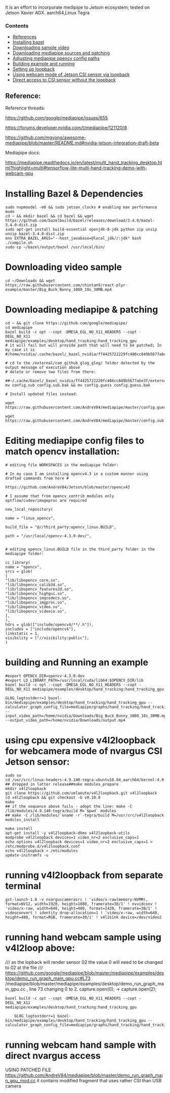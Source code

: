 It is an effort to incorporate medipipe to Jetson ecosystem; tested on Jetson Xavier AGX. aarch64,Linux Tegra
### Contents
- [References](#references)
- [Installing bazel](#installing-bazel--dependencies)
- [Downloading sample video](#downloading-video-sample)
- [Downloading mediapipe sources and patching](#downloading-mediapipe--patching)
- [Adjusting mediapipe opencv config paths](#editing-mediapipe-config-files-to-match-opencv-installation)
- [Building example and running](#building-and-running-an-example)
- [Setting up loopback](#using-cpu-expensive-v4l2loopback-for-webcamera-mode-of-nvargus-csi-jetson-sensor)
- [Using webcam mode of Jetson CSI sensor via loopback](#running-hand-webcam-sample-using-v4l2loop-above)
- [Direct access to CSI sensor without the loopback](#under-construction-running-webcam-hand-sample-with-direct-nvargus-access)

        
## Reference:

Reference threads:

https://github.com/google/mediapipe/issues/655

https://forums.developer.nvidia.com/t/mediapipe/121120/8

https://github.com/mgyong/awesome-mediapipe/blob/master/README.md#nvidia-jetson-integration-draft-beta

Mediapipe docs:

https://mediapipe.readthedocs.io/en/latest/multi_hand_tracking_desktop.html?highlight=multi#tensorflow-lite-multi-hand-tracking-demo-with-webcam-gpu

# Installing Bazel & Dependencies
```
sudo nvpmoodel -m0 && sudo jetson_clocks # enabling max performance mode
cd ~ && mkdir bazel && cd bazel && wget https://github.com/bazelbuild/bazel/releases/download/3.4.0/bazel-3.4.0-dist.zip
sudo apt-get install build-essential openjdk-8-jdk python zip unzip
unzip bazel-3.4.0-dist.zip
env EXTRA_BAZEL_ARGS="--host_javabase=@local_jdk//:jdk" bash ./compile.sh
sudo cp ~/bazel/output/bazel /usr/local/bin/
```

# Downloading video sample 
```
cd ~/Downloads && wget https://raw.githubusercontent.com/chintan9/react-plyr-example/master/Big_Buck_Bunny_1080_10s_30MB.mp4
```
# Downloading mediapipe & patching

```
cd ~ && git clone https://github.com/google/mediapipe/
cd mediapipe
bazel build -c opt --copt -DMESA_EGL_NO_X11_HEADERS --copt -DEGL_NO_X11  mediapipe/examples/desktop/hand_tracking:hand_tracking_gpu
# it will fail but will provide path that will need to be patched; In my case it is
#/home/nvidia/.cache/bazel/_bazel_nvidia/ff4425722229fc486cc849b5677abe3f/external/com_github_glog_glog/
```
```
# cd to the /external/com_github_glog_glog/ folder detected by the output message of execution above
# delete or remove two files from there:
```
```
##~/.cache/bazel/_bazel_nvidia/ff4425722229fc486cc849b5677abe3f/external/com_github_glog_glog$ mv config.sub config.sub.bak && mv config.guess config.guess.bak
```

```
# Install updated files instead:

wget https://raw.githubusercontent.com/AndreV84/mediapipe/master/config.guess

wget https://raw.githubusercontent.com/AndreV84/mediapipe/master/config.sub
```

# Editing mediapipe config files to match opencv installation:
```
# editing file WORKSPACES in the mediapipe folder:

# In my case I am installing opencv4.3 in a custom manner using drafted commands from here # 

https://github.com/AndreV84/Jetson/blob/master/opencv43

# I assume that from opencv_contrib modules only optflow/cudev/imageproc are required
```
```
new_local_repository(

name = "linux_opencv",

build_file = "@//third_party:opencv_linux.BUILD",

path = "/usr/local/opencv-4.3.0-dev/",
```
```
```
```
# editing opencv_linux.BUILD file in the third_party folder in the mediapipe folder:
```
```
cc_library(
name = "opencv",
srcs = glob(
[
"lib/libopencv_core.so",
"lib/libopencv_calib3d.so",
"lib/libopencv_features2d.so",
"lib/libopencv_highgui.so",
"lib/libopencv_imgcodecs.so",
"lib/libopencv_imgproc.so",
"lib/libopencv_video.so",
"lib/libopencv_videoio.so",
],
),
hdrs = glob(["include/opencv4/**/.h"]),
includes = ["include/opencv4"],
linkstatic = 1,
visibility = ["//visibility:public"],
)
```
# building and Running an example
```
#export OPENCV_DIR=opencv-4.3.0-dev
#export LD_LIBRARY_PATH=/usr/local/cuda/lib64:$OPENCV_DIR/lib
bazel build -c opt --copt -DMESA_EGL_NO_X11_HEADERS --copt -DEGL_NO_X11 mediapipe/examples/desktop/hand_tracking:hand_tracking_gpu

GLOG_logtostderr=1 bazel-bin/mediapipe/examples/desktop/hand_tracking/hand_tracking_gpu --calculator_graph_config_file=mediapipe/graphs/hand_tracking/hand_tracking_mobile.pbtxt --input_video_path=/home/nvidia/Downloads/Big_Buck_Bunny_1080_10s_30MB.mp4 --output_video_path=/home/nvidia/Downloads/output.mp4
```
# using cpu expensive v4l2loopback for webcamera mode of nvargus CSI Jetson sensor:
```
sudo su
cd /usr/src/linux-headers-4.9.140-tegra-ubuntu18.04_aarch64/kernel-4.9
## dropped in latter release##make modules_prepare
mkdir v4l2loopback
git clone https://github.com/umlaeute/v4l2loopback.git v4l2loopback
cd v4l2loopback && git checkout -b v0.10.0
make
## if the sequence above fails - adopt the line: make -C /lib/modules/4.9.140-tegra/build M=`$pwd` modules
## make -C /lib/modules/`uname -r`-tegra/build M=/usr/src/v4l2loopback modules_install

make install
apt-get install -y v4l2loopback-dkms v4l2loopback-utils
modprobe v4l2loopback devices=1 video_nr=2 exclusive_caps=1
echo options v4l2loopback devices=1 video_nr=2 exclusive_caps=1 > /etc/modprobe.d/v4l2loopback.conf
echo v4l2loopback > /etc/modules
update-initramfs -u
```
# running v4l2loopback from separate terminal
```
gst-launch-1.0 -v nvarguscamerasrc ! 'video/x-raw(memory:NVMM), format=NV12, width=1920, height=1080, framerate=30/1' ! nvvidconv ! 'video/x-raw, width=640, height=480, format=I420, framerate=30/1' ! videoconvert ! identity drop-allocation=1 ! 'video/x-raw, width=640, height=480, format=RGB, framerate=30/1' ! v4l2sink device=/dev/video2
```

# running hand webcam sample using v4l2loop above:

/// as the lopback will render sensor 02 the value 0 will need to be changed to 02 at the file
/// https://github.com/google/mediapipe/blob/master/mediapipe/examples/desktop/demo_run_graph_main_gpu.cc#L73
/mediapipe/blob/master/mediapipe/examples/desktop/demo_run_graph_main_gpu.cc , line 73
changing 0 to 2. capture.open(0); -> capture.open(2);
```
bazel build -c opt --copt -DMESA_EGL_NO_X11_HEADERS --copt -DEGL_NO_X11     mediapipe/examples/desktop/hand_tracking:hand_tracking_gpu
    
    GLOG_logtostderr=1 bazel-bin/mediapipe/examples/desktop/hand_tracking/hand_tracking_gpu --calculator_graph_config_file=mediapipe/graphs/hand_tracking/hand_tracking_mobile.pbtxt

```
#  running webcam hand sample with direct nvargus access
USING PATCHED FILE https://github.com/AndreV84/mediapipe/blob/master/demo_run_graph_main_gpu_mod.cc 
it contains modified fragment that uses rather CSI than USB camera
